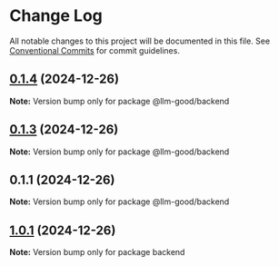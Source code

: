 # Change Log

All notable changes to this project will be documented in this file.
See [Conventional Commits](https://conventionalcommits.org) for commit guidelines.

## [0.1.4](https://github.com/tolerance-go/llm-good/compare/v0.1.3...v0.1.4) (2024-12-26)

**Note:** Version bump only for package @llm-good/backend





## [0.1.3](https://github.com/tolerance-go/llm-good/compare/v0.1.2...v0.1.3) (2024-12-26)

**Note:** Version bump only for package @llm-good/backend





## 0.1.1 (2024-12-26)

**Note:** Version bump only for package @llm-good/backend






## [1.0.1](https://github.com/tolerance-go/llm-good/compare/v0.3.5...v1.0.1) (2024-12-26)

**Note:** Version bump only for package backend
